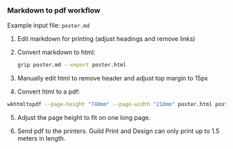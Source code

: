 ### Markdown to pdf workflow

Example input file: `poster.md`

1. Edit markdown for printing (adjust headings and remove links)

2. Convert markdown to html:
   ```bash
   grip poster.md --export poster.html
   ```

3. Manually edit html to remove header and adjust top margin to 15px

4.  Convert html to a pdf:
   ```bash
   wkhtmltopdf --page-height "740mm" --page-width "210mm" poster.html poster.pdf
   ```
5. Adjust the page height to fit on one long page.

6. Send pdf to the printers. Guild Print and Design can only print up to 1.5 meters in length.
